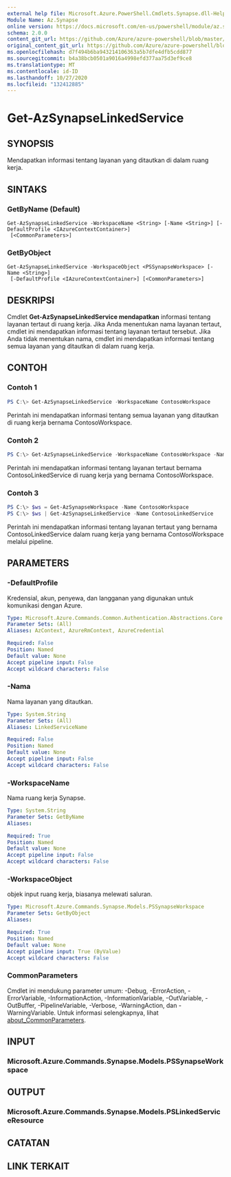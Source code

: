 ```yaml
---
external help file: Microsoft.Azure.PowerShell.Cmdlets.Synapse.dll-Help.xml
Module Name: Az.Synapse
online version: https://docs.microsoft.com/en-us/powershell/module/az.synapse/get-azsynapselinkedservice
schema: 2.0.0
content_git_url: https://github.com/Azure/azure-powershell/blob/master/src/Synapse/Synapse/help/Get-AzSynapseLinkedService.md
original_content_git_url: https://github.com/Azure/azure-powershell/blob/master/src/Synapse/Synapse/help/Get-AzSynapseLinkedService.md
ms.openlocfilehash: d7f494b6ba943214106363a5b7dfe4dfb5cdd877
ms.sourcegitcommit: b4a38bcb0501a9016a4998efd377aa75d3ef9ce8
ms.translationtype: MT
ms.contentlocale: id-ID
ms.lasthandoff: 10/27/2020
ms.locfileid: "132412885"
---
```

# Get-AzSynapseLinkedService

## SYNOPSIS
Mendapatkan informasi tentang layanan yang ditautkan di dalam ruang kerja.

## SINTAKS

### GetByName (Default)
```
Get-AzSynapseLinkedService -WorkspaceName <String> [-Name <String>] [-DefaultProfile <IAzureContextContainer>]
 [<CommonParameters>]
```

### GetByObject
```
Get-AzSynapseLinkedService -WorkspaceObject <PSSynapseWorkspace> [-Name <String>]
 [-DefaultProfile <IAzureContextContainer>] [<CommonParameters>]
```

## DESKRIPSI
Cmdlet **Get-AzSynapseLinkedService mendapatkan** informasi tentang layanan tertaut di ruang kerja.
Jika Anda menentukan nama layanan tertaut, cmdlet ini mendapatkan informasi tentang layanan tertaut tersebut.
Jika Anda tidak menentukan nama, cmdlet ini mendapatkan informasi tentang semua layanan yang ditautkan di dalam ruang kerja.

## CONTOH

### Contoh 1
```powershell
PS C:\> Get-AzSynapseLinkedService -WorkspaceName ContosoWorkspace
```

Perintah ini mendapatkan informasi tentang semua layanan yang ditautkan di ruang kerja bernama ContosoWorkspace.

### Contoh 2
```powershell
PS C:\> Get-AzSynapseLinkedService -WorkspaceName ContosoWorkspace -Name ContosoLinkedService
```

Perintah ini mendapatkan informasi tentang layanan tertaut bernama ContosoLinkedService di ruang kerja yang bernama ContosoWorkspace.

### Contoh 3
```powershell
PS C:\> $ws = Get-AzSynapseWorkspace -Name ContosoWorkspace
PS C:\> $ws | Get-AzSynapseLinkedService -Name ContosoLinkedService
```

Perintah ini mendapatkan informasi tentang layanan tertaut yang bernama ContosoLinkedService dalam ruang kerja yang bernama ContosoWorkspace melalui pipeline.

## PARAMETERS

### -DefaultProfile
Kredensial, akun, penyewa, dan langganan yang digunakan untuk komunikasi dengan Azure.

```yaml
Type: Microsoft.Azure.Commands.Common.Authentication.Abstractions.Core.IAzureContextContainer
Parameter Sets: (All)
Aliases: AzContext, AzureRmContext, AzureCredential

Required: False
Position: Named
Default value: None
Accept pipeline input: False
Accept wildcard characters: False
```

### -Nama
Nama layanan yang ditautkan.

```yaml
Type: System.String
Parameter Sets: (All)
Aliases: LinkedServiceName

Required: False
Position: Named
Default value: None
Accept pipeline input: False
Accept wildcard characters: False
```

### -WorkspaceName
Nama ruang kerja Synapse.

```yaml
Type: System.String
Parameter Sets: GetByName
Aliases:

Required: True
Position: Named
Default value: None
Accept pipeline input: False
Accept wildcard characters: False
```

### -WorkspaceObject
objek input ruang kerja, biasanya melewati saluran.

```yaml
Type: Microsoft.Azure.Commands.Synapse.Models.PSSynapseWorkspace
Parameter Sets: GetByObject
Aliases:

Required: True
Position: Named
Default value: None
Accept pipeline input: True (ByValue)
Accept wildcard characters: False
```

### CommonParameters
Cmdlet ini mendukung parameter umum: -Debug, -ErrorAction, -ErrorVariable, -InformationAction, -InformationVariable, -OutVariable, -OutBuffer, -PipelineVariable, -Verbose, -WarningAction, dan -WarningVariable. Untuk informasi selengkapnya, lihat [about_CommonParameters](http://go.microsoft.com/fwlink/?LinkID=113216).

## INPUT

### Microsoft.Azure.Commands.Synapse.Models.PSSynapseWorkspace

## OUTPUT

### Microsoft.Azure.Commands.Synapse.Models.PSLinkedServiceResource

## CATATAN

## LINK TERKAIT

